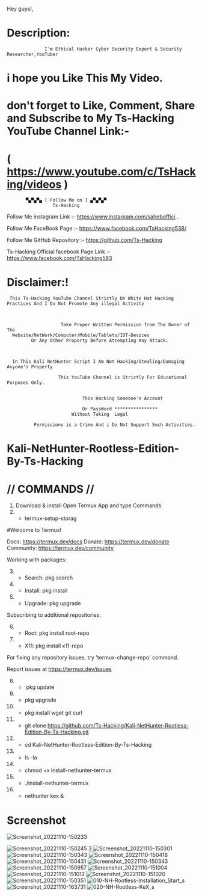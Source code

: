 Hey guys!, 
           
#                                      Description:
                  I'm Ethical Hacker Cyber Security Expert & Security Researcher,YouTuber
                  
#                  i hope you Like This My Video.
#             don't forget to Like, Comment, Share and Subscribe to My Ts-Hacking YouTube Channel Link:-  
#                     ( https://www.youtube.com/c/TsHacking/videos ) 


         

           ▀▄▀▄▀▄ [ Follow Me on ] ▄▀▄▀▄▀
                     Ts-Hacking  

Follow Me 
instagram Link :- https://www.instagram.com/saheboffici...

Follow Me
FaceBook Page :- https://www.facebook.com/TsHacking538/


Follow Me
GitHub Repository :- https://github.com/Ts-Hacking


Ts-Hacking Official facebook Page 
Link :- https://www.facebook.com/TsHacking583

#                                              Disclaimer:!

     This Ts-Hacking YouTube Channel Strictly On White Hat Hacking Practices And I Do Not Promote Any illegal Activity

       

                        Take Proper Written Permission from The Owner of The
      Website/NetWork/Computer/Mobile/Tablets/IOT-Devices
             Or Any Other Property Before Attempting Any Attack.



      In This Kali NetHunter Script I Am Not Hacking/Stealing/Damaging Anyone's Property

                       This YouTube Channel is Strictly For Educational Purposes Only.


                                This Hacking Someone's Account

                                Or PassWord ****************
                            Without Taking  Legal

              Permissions is a Crime And i Do Not Support Such Activities.

# Kali-NetHunter-Rootless-Edition-By-Ts-Hacking

# // COMMANDS //

1. Download & install Open Termux App and type Commands
2. - termux-setup-storag

#Welcome to Termux!

Docs:       https://termux.dev/docs
Donate:     https://termux.dev/donate
Community:  https://termux.dev/community

Working with packages:

3. - Search:  pkg search <query>
4. - Install: pkg install <package>
5. - Upgrade: pkg upgrade

Subscribing to additional repositories:

6.  - Root:    pkg install root-repo
7.  - X11:     pkg install x11-repo

For fixing any repository issues,
try 'termux-change-repo' command.

Report issues at https://termux.dev/issues
           
8.  -  pkg update
           
9.  -  pkg upgrade

10. -  pkg install wget git curl

11. -  git clone https://github.com/Ts-Hacking/Kali-NetHunter-Rootless-Edition-By-Ts-Hacking.git

12. -  cd Kali-NetHunter-Rootless-Edition-By-Ts-Hacking

13. -  ls -la

14. -  chmod +x install-nethunter-termux

15. -  ./install-nethunter-termux

16. -  nethunter kex &

# Screenshot





![Screenshot_20221110-150233](https://user-images.githubusercontent.com/68728063/201058013-7b0a3938-f1f9-4f12-997d-67c3611ee909.png)

![Screenshot_20221110-150245](https://user-images.githubusercontent.com/68728063/201059668-a8e602e7-a6ba-4d6a-9e73-1ff23b612a50.png)
3
![Screenshot_20221110-150301](https://user-images.githubusercontent.com/68728063/201060459-4ea71186-922c-4ab8-b85c-7d71da332e71.png)
![Screenshot_20221110-150343](https://user-images.githubusercontent.com/68728063/201068024-13a0e85d-93b6-4d6b-ac89-8b78d4781508.png)
![Screenshot_20221110-150418](https://user-images.githubusercontent.com/68728063/201071960-9dd9536f-06b6-4964-a23f-6f1ab3ebecca.png)
![Screenshot_20221110-150431 ](https://user-images.githubusercontent.com/68728063/201068235-25bc3621-b2f3-4a05-8937-5811cbd47d92.png)
![Screenshot_20221110-150343](https://user-images.githubusercontent.com/68728063/201071203-cb0c37b6-b2b6-4c20-92e5-1222efb7ea13.png)
![Screenshot_20221110-150957](https://user-images.githubusercontent.com/68728063/201073416-b652bd52-4f28-4af0-8f59-800a3388b54d.png)
![Screenshot_20221110-151004](https://user-images.githubusercontent.com/68728063/201073532-d27b5541-bc7f-4b6a-a82b-703368df0f82.png)
![Screenshot_20221110-151012](https://user-images.githubusercontent.com/68728063/201073636-a105418b-755b-4b27-b62a-9d316dd7d28c.png)
![Screenshot_20221110-151020](https://user-images.githubusercontent.com/68728063/201073731-ff43e0b2-e062-41e0-b818-bc4cbd98f8c0.png)
![Screenshot_20221110-150351](https://user-images.githubusercontent.com/68728063/201074400-da3443b8-4ef9-4354-9033-88b80aebd5d1.png)
![010-NH-Rootless-Installation_Start_s](https://user-images.githubusercontent.com/68728063/201074642-c6f42be1-1d8f-4e82-9930-e6a7808cee8a.png)
![Screenshot_20221110-163731](https://user-images.githubusercontent.com/68728063/201075751-1403951c-9654-4b03-a31a-724ca9d0c65b.png)
![020-NH-Rootless-KeX_s](https://user-images.githubusercontent.com/68728063/201074665-30ba7746-984a-44db-88dd-e3a7c8a44d59.png)

